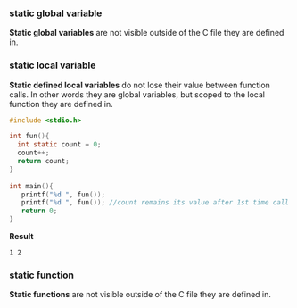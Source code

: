 ### static global variable

**Static global variables** are not visible outside of the C file they are defined in.

### static local variable

**Static defined local variables** do not lose their value between function calls. In other words they are global variables, but scoped to the local function they are defined in.

```c
#include <stdio.h> 

int fun(){ 
  int static count = 0; 
  count++;
  return count; 
} 
   
int main(){ 
   printf("%d ", fun()); 
   printf("%d ", fun()); //count remains its value after 1st time call func()
   return 0; 
}
```

**Result**

``1 2``

### static function

**Static functions** are not visible outside of the C file they are defined in.